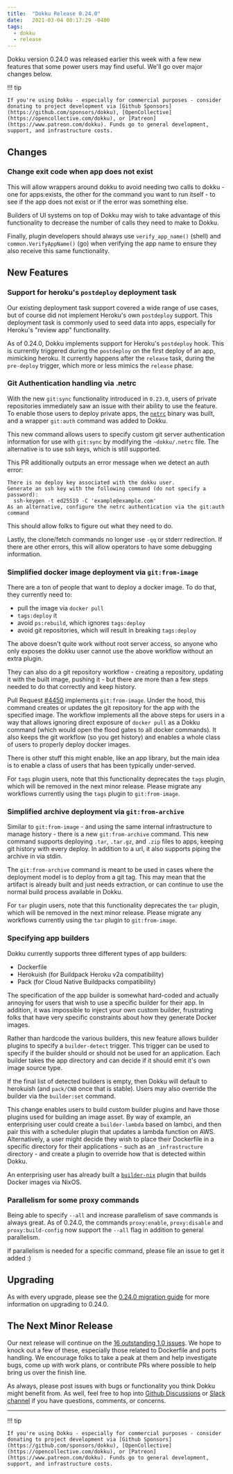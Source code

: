 ```yaml
---
title:  "Dokku Release 0.24.0"
date:   2021-03-04 00:17:29 -0400
tags:
  - dokku
  - release
---
```


Dokku version 0.24.0 was released earlier this week with a few new features that some power users may find useful. We'll go over major changes below.

!!! tip

    If you're using Dokku - especially for commercial purposes - consider donating to project development via [Github Sponsors](https://github.com/sponsors/dokku), [OpenCollective](https://opencollective.com/dokku), or [Patreon](https://www.patreon.com/dokku). Funds go to general development, support, and infrastructure costs.

## Changes

### Change exit code when app does not exist

This will allow wrappers around dokku to avoid needing two calls to dokku - one for apps:exists, the other for the command you want to run itself - to see if the app does not exist or if the error was something else.

Builders of UI systems on top of Dokku may wish to take advantage of this functionality to decrease the number of calls they need to make to Dokku.

Finally, plugin developers should always use `verify_app_name()` (shell) and `common.VerifyAppName()` (go) when verifying the app name to ensure they also receive this same functionality.

## New Features

### Support for heroku's `postdeploy` deployment task

Our existing deployment task support covered a wide range of use cases, but of course did not implement Heroku's own `postdeploy` support. This deployment task is commonly used to seed data into apps, especially for Heroku's "review app" functionality.

As of 0.24.0, Dokku implements support for Heroku's `postdeploy` hook. This is currently triggered during the `postdeploy` on the first deploy of an app, mimicking heroku. It currently happens after the `release` task, during the `pre-deploy` trigger, which more or less mimics the `release` phase.

### Git Authentication handling via .netrc

With the new `git:sync` functionality introduced in `0.23.0`, users of private repositories immediately saw an issue with their ability to use the feature. To enable those users to deploy private apps, the [`netrc`](https://github.com/dokku/netrc) binary was built, and a wrapper `git:auth` command was added to Dokku.

This new command allows users to specify custom git server authentication information for use with `git:sync` by modifying the `~dokku/.netrc` file. The alternative is to use ssh keys, which is still supported.

This PR additionally outputs an error message when we detect an auth error:

```
There is no deploy key associated with the dokku user.
Generate an ssh key with the following command (do not specify a password):
  ssh-keygen -t ed25519 -C 'example@example.com'
As an alternative, configure the netrc authentication via the git:auth command
```

This should allow folks to figure out what they need to do.

Lastly, the clone/fetch commands no longer use `-qq` or stderr redirection. If there are other errors, this will allow operators to have some debugging information.

### Simplified docker image deployment via `git:from-image`

There are a ton of people that want to deploy a docker image. To do that, they currently need to:

- pull the image via `docker pull`
- `tags:deploy` it
- avoid `ps:rebuild`, which ignores `tags:deploy`
- avoid git repositories, which will result in breaking `tags:deploy`

The above doesn't quite work without root server access, so anyone who only exposes the dokku user cannot use the above workflow without an extra plugin.

They can also do a git repository workflow - creating a repository, updating it with the built image, pushing it - but there are more than a few steps needed to do that correctly and keep history.

Pull Request [#4450](https://github.com/dokku/dokku/pull/4450) implements `git:from-image`. Under the hood, this command creates or updates the git repository for the app with the specified image. The workflow implements all the above steps for users in a way that allows ignoring direct exposure of `docker pull` as a Dokku command (which would open the flood gates to all docker commands). It also keeps the git workflow (so you get history) and enables a whole class of users to properly deploy docker images.

There is other stuff this might enable, like an app library, but the main idea is to enable a class of users that has been typically under-served.

For `tags` plugin users, note that this functionality deprecates the `tags` plugin, which will be removed in the next minor release. Please migrate any workflows currently using the `tags` plugin to `git:from-image`.

### Simplified archive deployment via `git:from-archive`

Similar to `git:from-image` - and using the same internal infrastructure to manage history - there is a new `git:from-archive` command. This new command supports deploying `.tar`, `.tar.gz`, and `.zip` files to apps, keeping git history with every deploy. In addition to a url, it also supports piping the archive in via stdin.

The `git:from-archive` command is meant to be used in cases where the deployment model is to deploy from a git tag. This may mean that the artifact is already built and just needs extraction, or can continue to use the normal build process available in Dokku.

For `tar` plugin users, note that this functionality deprecates the `tar` plugin, which will be removed in the next minor release. Please migrate any workflows currently using the `tar` plugin to `git:from-image`.

### Specifying app builders

Dokku currently supports three different types of app builders:

- Dockerfile
- Herokuish (for Buildpack Heroku v2a compatibility)
- Pack (for Cloud Native Buildpacks compatibility)

The specification of the app builder is somewhat hard-coded and actually annoying for users that wish to use a specific builder for their app. In addition, it was impossible to inject your own custom builder, frustrating folks that have very specific constraints about how they generate Docker images.

Rather than hardcode the various builders, this new feature allows builder plugins to specify a `builder-detect` trigger. This trigger can be used to specify if the builder should or should not be used for an application. Each builder takes the app directory and can decide if it should emit it's own image source type.

If the final list of detected builders is empty, then Dokku will default to herokuish (and `pack/CNB` once that is stable). Users may also override the builder via the `builder:set` command.

This change enables users to build custom builder plugins and have those plugins used for building an image asset. By way of example, an enterprising user could create a `builder-lambda` based on lambci, and then pair this with a scheduler plugin that updates a lambda function on AWS. Alternatively, a user might decide they wish to place their Dockerfile in a specific directory for their applications - such as an `_infrastructure` directory - and create a plugin to override how that is detected within Dokku.

An enterprising user has already built a [`builder-nix`](https://github.com/jameysharp/dokku-builder-nix) plugin that builds Docker images via NixOS.

### Parallelism for some proxy commands

Being able to specify `--all` and increase parallelism of save commands is always great. As of 0.24.0, the commands `proxy:enable`, `proxy:disable` and `proxy:build-config` now support the `--all` flag in addition to general parallelism.

If parallelism is needed for a specific command, please file an issue to get it added :)

## Upgrading

As with every upgrade, please see the [0.24.0 migration guide](/docs/appendices/0.24.0-migration-guide/) for more information on upgrading to 0.24.0.

## The Next Minor Release

Our next release will continue on the [16 outstanding 1.0 issues](https://github.com/dokku/dokku/milestone/16). We hope to knock out a few of these, especially those related to Dockerfile and ports handling. We encourage folks to take a peak at them and help investigate bugs, come up with work plans, or contribute PRs where possible to help bring us over the finish line.

As always, please post issues with bugs or functionality you think Dokku might benefit from. As well, feel free to hop into [Github Discussions](https://github.com/dokku/dokku/discussions) or [Slack channel](https://slack.dokku.com/) if you have questions, comments, or concerns.

---

!!! tip

    If you're using Dokku - especially for commercial purposes - consider donating to project development via [Github Sponsors](https://github.com/sponsors/dokku), [OpenCollective](https://opencollective.com/dokku), or [Patreon](https://www.patreon.com/dokku). Funds go to general development, support, and infrastructure costs.
